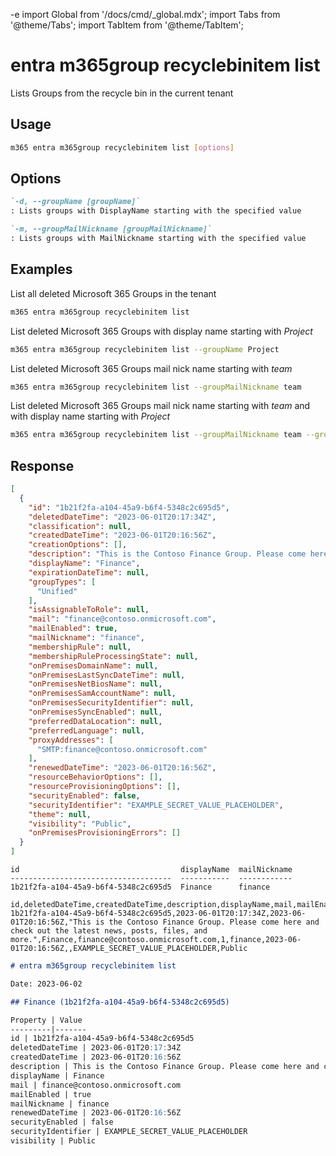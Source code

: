 -e <!-- DISCLAIMER: All secrets, passwords, and sensitive values in this document are examples only and not real credentials. -->
import Global from '/docs/cmd/_global.mdx';
import Tabs from '@theme/Tabs';
import TabItem from '@theme/TabItem';

# entra m365group recyclebinitem list

Lists Groups from the recycle bin in the current tenant

## Usage

```sh
m365 entra m365group recyclebinitem list [options]
```

## Options

```md definition-list
`-d, --groupName [groupName]`
: Lists groups with DisplayName starting with the specified value

`-m, --groupMailNickname [groupMailNickname]`
: Lists groups with MailNickname starting with the specified value
```

<Global />

## Examples

List all deleted Microsoft 365 Groups in the tenant

```sh
m365 entra m365group recyclebinitem list
```

List deleted Microsoft 365 Groups with display name starting with _Project_

```sh
m365 entra m365group recyclebinitem list --groupName Project
```

List deleted Microsoft 365 Groups mail nick name starting with _team_

```sh
m365 entra m365group recyclebinitem list --groupMailNickname team
```

List deleted Microsoft 365 Groups mail nick name starting with _team_ and with display name starting with _Project_

```sh
m365 entra m365group recyclebinitem list --groupMailNickname team --groupName Project
```

## Response

<Tabs>
  <TabItem value="JSON">

  ```json
  [
    {
      "id": "1b21f2fa-a104-45a9-b6f4-5348c2c695d5",
      "deletedDateTime": "2023-06-01T20:17:34Z",
      "classification": null,
      "createdDateTime": "2023-06-01T20:16:56Z",
      "creationOptions": [],
      "description": "This is the Contoso Finance Group. Please come here and check out the latest news, posts, files, and more.",
      "displayName": "Finance",
      "expirationDateTime": null,
      "groupTypes": [
        "Unified"
      ],
      "isAssignableToRole": null,
      "mail": "finance@contoso.onmicrosoft.com",
      "mailEnabled": true,
      "mailNickname": "finance",
      "membershipRule": null,
      "membershipRuleProcessingState": null,
      "onPremisesDomainName": null,
      "onPremisesLastSyncDateTime": null,
      "onPremisesNetBiosName": null,
      "onPremisesSamAccountName": null,
      "onPremisesSecurityIdentifier": null,
      "onPremisesSyncEnabled": null,
      "preferredDataLocation": null,
      "preferredLanguage": null,
      "proxyAddresses": [
        "SMTP:finance@contoso.onmicrosoft.com"
      ],
      "renewedDateTime": "2023-06-01T20:16:56Z",
      "resourceBehaviorOptions": [],
      "resourceProvisioningOptions": [],
      "securityEnabled": false,
      "securityIdentifier": "EXAMPLE_SECRET_VALUE_PLACEHOLDER",
      "theme": null,
      "visibility": "Public",
      "onPremisesProvisioningErrors": []
    }
  ]
  ```

  </TabItem>
  <TabItem value="Text">

  ```text
  id                                    displayName  mailNickname
  ------------------------------------  -----------  ------------
  1b21f2fa-a104-45a9-b6f4-5348c2c695d5  Finance      finance
  ```

  </TabItem>
  <TabItem value="CSV">

  ```csv
  id,deletedDateTime,createdDateTime,description,displayName,mail,mailEnabled,mailNickname,renewedDateTime,securityEnabled,securityIdentifier,visibility
  1b21f2fa-a104-45a9-b6f4-5348c2c695d5,2023-06-01T20:17:34Z,2023-06-01T20:16:56Z,"This is the Contoso Finance Group. Please come here and check out the latest news, posts, files, and more.",Finance,finance@contoso.onmicrosoft.com,1,finance,2023-06-01T20:16:56Z,,EXAMPLE_SECRET_VALUE_PLACEHOLDER,Public
  ```

  </TabItem>
  <TabItem value="Markdown">

  ```md
  # entra m365group recyclebinitem list

  Date: 2023-06-02

  ## Finance (1b21f2fa-a104-45a9-b6f4-5348c2c695d5)

  Property | Value
  ---------|-------
  id | 1b21f2fa-a104-45a9-b6f4-5348c2c695d5
  deletedDateTime | 2023-06-01T20:17:34Z
  createdDateTime | 2023-06-01T20:16:56Z
  description | This is the Contoso Finance Group. Please come here and check out the latest news, posts, files, and more.
  displayName | Finance
  mail | finance@contoso.onmicrosoft.com
  mailEnabled | true
  mailNickname | finance
  renewedDateTime | 2023-06-01T20:16:56Z
  securityEnabled | false
  securityIdentifier | EXAMPLE_SECRET_VALUE_PLACEHOLDER
  visibility | Public
  ```

  </TabItem>
</Tabs>
